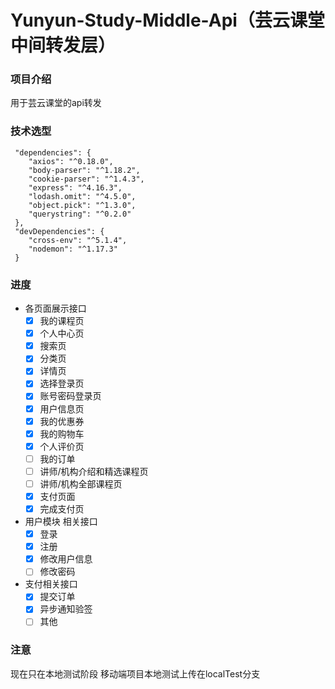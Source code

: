 # Yunyun-Study-Middle-Api（芸云课堂中间转发层）
### 项目介绍
用于芸云课堂的api转发
### 技术选型
```
 "dependencies": {
    "axios": "^0.18.0",
    "body-parser": "^1.18.2",
    "cookie-parser": "^1.4.3",
    "express": "^4.16.3",
    "lodash.omit": "^4.5.0",
    "object.pick": "^1.3.0",
    "querystring": "^0.2.0"
 },
 "devDependencies": {
    "cross-env": "^5.1.4",
    "nodemon": "^1.17.3"
 }
```
### 进度
* 各页面展示接口
     - [x] 我的课程页
     - [x] 个人中心页
     - [x] 搜索页
     - [x] 分类页
     - [x] 详情页
     - [x] 选择登录页
     - [x] 账号密码登录页
     - [x] 用户信息页
     - [x] 我的优惠券
     - [x] 我的购物车
     - [x] 个人评价页
     - [ ] 我的订单
     - [ ] 讲师/机构介绍和精选课程页
     - [ ] 讲师/机构全部课程页
     - [x] 支付页面
     - [x] 完成支付页
 * 用户模块 相关接口
     - [x] 登录
     - [x] 注册
     - [x] 修改用户信息
     - [ ] 修改密码
 * 支付相关接口
    - [x] 提交订单
    - [x] 异步通知验签
    - [ ] 其他
### 注意
现在只在本地测试阶段
移动端项目本地测试上传在localTest分支

